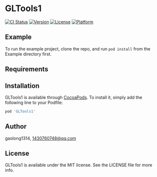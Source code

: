 # GLTools1

[![CI Status](https://img.shields.io/travis/gaolong1314/GLTools1.svg?style=flat)](https://travis-ci.org/gaolong1314/GLTools1)
[![Version](https://img.shields.io/cocoapods/v/GLTools1.svg?style=flat)](https://cocoapods.org/pods/GLTools1)
[![License](https://img.shields.io/cocoapods/l/GLTools1.svg?style=flat)](https://cocoapods.org/pods/GLTools1)
[![Platform](https://img.shields.io/cocoapods/p/GLTools1.svg?style=flat)](https://cocoapods.org/pods/GLTools1)

## Example

To run the example project, clone the repo, and run `pod install` from the Example directory first.

## Requirements

## Installation

GLTools1 is available through [CocoaPods](https://cocoapods.org). To install
it, simply add the following line to your Podfile:

```ruby
pod 'GLTools1'
```

## Author

gaolong1314, 1430760748@qq.com 

## License

GLTools1 is available under the MIT license. See the LICENSE file for more info.
